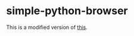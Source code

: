 # simple-python-browser
This is a modified version of [this](https://brobin.me/blog/2014/07/how-to-make-your-own-web-browser-in-python/).

